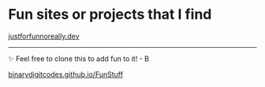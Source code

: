# Fun sites or projects that I find

[justforfunnoreally.dev](https://justforfunnoreally.dev/)

---
✨ Feel free to clone this to add fun to it! - B

[binarydigitcodes.github.io/FunStuff](https://binarydigitcodes.github.io/FunStuff/)